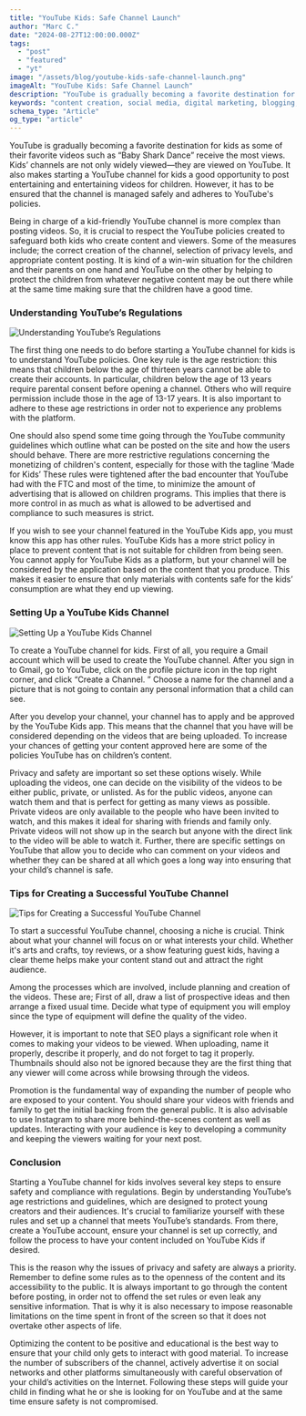 ```yaml
---
title: "YouTube Kids: Safe Channel Launch"
author: "Marc C."
date: "2024-08-27T12:00:00.000Z"
tags:
  - "post"
  - "featured"
  - "yt"
image: "/assets/blog/youtube-kids-safe-channel-launch.png"
imageAlt: "YouTube Kids: Safe Channel Launch"
description: "YouTube is gradually becoming a favorite destination for kids as some of their favorite videos such as “Baby Shark Dance” receive the most views"
keywords: "content creation, social media, digital marketing, blogging, SEO, content strategy, social media marketing, online marketing"
schema_type: "Article"
og_type: "article"
---
```



YouTube is gradually becoming a favorite destination for kids as some of their favorite videos such as “Baby Shark Dance” receive the most views. Kids’ channels are not only widely viewed—they are viewed on YouTube. It also makes starting a YouTube channel for kids a good opportunity to post entertaining and entertaining videos for children. However, it has to be ensured that the channel is managed safely and adheres to YouTube's policies.



Being in charge of a kid-friendly YouTube channel is more complex than posting videos. So, it is crucial to respect the YouTube policies created to safeguard both kids who create content and viewers. Some of the measures include; the correct creation of the channel, selection of privacy levels, and appropriate content posting. It is kind of a win-win situation for the children and their parents on one hand and YouTube on the other by helping to protect the children from whatever negative content may be out there while at the same time making sure that the children have a good time.





### Understanding YouTube’s Regulations

![Understanding YouTube’s Regulations](/assets/blog/youtube’s-regulations.png)

The first thing one needs to do before starting a YouTube channel for kids is to understand YouTube policies. One key rule is the age restriction: this means that children below the age of thirteen years cannot be able to create their accounts. In particular, children below the age of 13 years require parental consent before opening a channel. Others who will require permission include those in the age of 13-17 years. It is also important to adhere to these age restrictions in order not to experience any problems with the platform.



One should also spend some time going through the YouTube community guidelines which outline what can be posted on the site and how the users should behave. There are more restrictive regulations concerning the monetizing of children's content, especially for those with the tagline ‘Made for Kids’ These rules were tightened after the bad encounter that YouTube had with the FTC and most of the time, to minimize the amount of advertising that is allowed on children programs. This implies that there is more control in as much as what is allowed to be advertised and compliance to such measures is strict.



If you wish to see your channel featured in the YouTube Kids app, you must know this app has other rules. YouTube Kids has a more strict policy in place to prevent content that is not suitable for children from being seen. You cannot apply for YouTube Kids as a platform, but your channel will be considered by the application based on the content that you produce. This makes it easier to ensure that only materials with contents safe for the kids’ consumption are what they end up viewing.









### Setting Up a YouTube Kids Channel

![Setting Up a YouTube Kids Channel](/assets/blog/setting-up.png)

To create a YouTube channel for kids. First of all, you require a Gmail account which will be used to create the YouTube channel. After you sign in to Gmail, go to YouTube, click on the profile picture icon in the top right corner, and click “Create a Channel. ” Choose a name for the channel and a picture that is not going to contain any personal information that a child can see.



After you develop your channel, your channel has to apply and be approved by the YouTube Kids app. This means that the channel that you have will be considered depending on the videos that are being uploaded. To increase your chances of getting your content approved here are some of the policies YouTube has on children’s content.



Privacy and safety are important so set these options wisely. While uploading the videos, one can decide on the visibility of the videos to be either public, private, or unlisted. As for the public videos, anyone can watch them and that is perfect for getting as many views as possible. Private videos are only available to the people who have been invited to watch, and this makes it ideal for sharing with friends and family only. Private videos will not show up in the search but anyone with the direct link to the video will be able to watch it. Further, there are specific settings on YouTube that allow you to decide who can comment on your videos and whether they can be shared at all which goes a long way into ensuring that your child’s channel is safe.





### Tips for Creating a Successful YouTube Channel

![Tips for Creating a Successful YouTube Channel](/assets/blog/tips-for-success.png)

To start a successful YouTube channel, choosing a niche is crucial. Think about what your channel will focus on or what interests your child. Whether it's arts and crafts, toy reviews, or a show featuring guest kids, having a clear theme helps make your content stand out and attract the right audience.



Among the processes which are involved, include planning and creation of the videos. These are; First of all, draw a list of prospective ideas and then arrange a fixed usual time. Decide what type of equipment you will employ since the type of equipment will define the quality of the video.

However, it is important to note that SEO plays a significant role when it comes to making your videos to be viewed. When uploading, name it properly, describe it properly, and do not forget to tag it properly. Thumbnails should also not be ignored because they are the first thing that any viewer will come across while browsing through the videos.



Promotion is the fundamental way of expanding the number of people who are exposed to your content. You should share your videos with friends and family to get the initial backing from the general public. It is also advisable to use Instagram to share more behind-the-scenes content as well as updates. Interacting with your audience is key to developing a community and keeping the viewers waiting for your next post.





### Conclusion

Starting a YouTube channel for kids involves several key steps to ensure safety and compliance with regulations. Begin by understanding YouTube’s age restrictions and guidelines, which are designed to protect young creators and their audiences. It's crucial to familiarize yourself with these rules and set up a channel that meets YouTube’s standards. From there, create a YouTube account, ensure your channel is set up correctly, and follow the process to have your content included on YouTube Kids if desired.



This is the reason why the issues of privacy and safety are always a priority. Remember to define some rules as to the openness of the content and its accessibility to the public. It is always important to go through the content before posting, in order not to offend the set rules or even leak any sensitive information. That is why it is also necessary to impose reasonable limitations on the time spent in front of the screen so that it does not overtake other aspects of life.



Optimizing the content to be positive and educational is the best way to ensure that your child only gets to interact with good material. To increase the number of subscribers of the channel, actively advertise it on social networks and other platforms simultaneously with careful observation of your child’s activities on the Internet. Following these steps will guide your child in finding what he or she is looking for on YouTube and at the same time ensure safety is not compromised.
